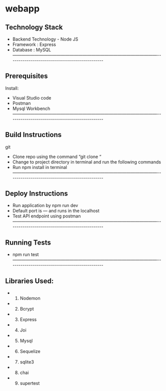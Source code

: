 # webapp
## Technology Stack

* Backend Technology - Node JS
* Framework : Express
* Database : MySQL
—————————————————————————————————-----------------------------------------------
## Prerequisites 

Install:
* Visual Studio code
* Postman
* Mysql Workbench
—————————————————————————————————-----------------------------------------------
## Build Instructions
git
* Clone repo using the command “git clone “
* Change to project directory in terminal and run the following commands
* Run npm install in terminal 
—————————————————————————————————-----------------------------------------------
## Deploy Instructions

* Run application by npm run dev
* Default port is — and runs in the localhost
* Test API endpoint using postman 
—————————————————————————————————-----------------------------------------------
## Running Tests
* npm run test
—————————————————————————————————-----------------------------------------------
## Libraries Used:

* 1. Nodemon
* 2. Bcrypt 
* 3. Express
* 4. Joi
* 5. Mysql
* 6. Sequelize
* 7. sqlite3
* 8. chai
* 9. supertest


